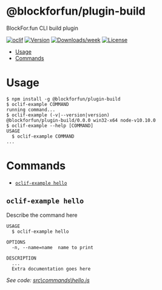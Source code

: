 @blockforfun/plugin-build
=========================

BlockFor.fun CLI build plugin

[![oclif](https://img.shields.io/badge/cli-oclif-brightgreen.svg)](https://oclif.io)
[![Version](https://img.shields.io/npm/v/@blockforfun/plugin-build.svg)](https://npmjs.org/package/@blockforfun/plugin-build)
[![Downloads/week](https://img.shields.io/npm/dw/@blockforfun/plugin-build.svg)](https://npmjs.org/package/@blockforfun/plugin-build)
[![License](https://img.shields.io/npm/l/@blockforfun/plugin-build.svg)](https://github.com/blockforfun/cli/blob/master/package.json)

<!-- toc -->
* [Usage](#usage)
* [Commands](#commands)
<!-- tocstop -->
# Usage
<!-- usage -->
```sh-session
$ npm install -g @blockforfun/plugin-build
$ oclif-example COMMAND
running command...
$ oclif-example (-v|--version|version)
@blockforfun/plugin-build/0.0.0 win32-x64 node-v10.10.0
$ oclif-example --help [COMMAND]
USAGE
  $ oclif-example COMMAND
...
```
<!-- usagestop -->
# Commands
<!-- commands -->
* [`oclif-example hello`](#oclif-example-hello)

## `oclif-example hello`

Describe the command here

```
USAGE
  $ oclif-example hello

OPTIONS
  -n, --name=name  name to print

DESCRIPTION
  ...
  Extra documentation goes here
```

_See code: [src\commands\hello.js](https://github.com/blockforfun/cli/blob/v0.0.0/src\commands\hello.js)_
<!-- commandsstop -->
